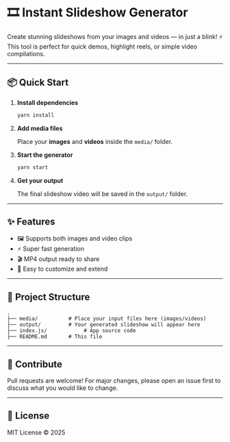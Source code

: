 # 🎞️ Instant Slideshow Generator

Create stunning slideshows from your images and videos — in just a blink! ⚡️  
This tool is perfect for quick demos, highlight reels, or simple video compilations.

---

## 📦 Quick Start

1. **Install dependencies**

   ```bash
   yarn install
   ```

2. **Add media files**

   Place your **images** and **videos** inside the `media/` folder.

3. **Start the generator**

   ```bash
   yarn start
   ```

4. **Get your output**

   The final slideshow video will be saved in the `output/` folder.

---

## ✨ Features

- 🖼️ Supports both images and video clips
- ⚡ Super fast generation
- 🎬 MP4 output ready to share
- 🧩 Easy to customize and extend

---

## 📁 Project Structure

```text
.
├── media/          # Place your input files here (images/videos)
├── output/         # Your generated slideshow will appear here
├── index.js/            # App source code
├── README.md       # This file
```

---

## 🤝 Contribute

Pull requests are welcome! For major changes, please open an issue first
to discuss what you would like to change.

---

## 📮 License

MIT License © 2025

```

```
